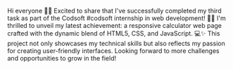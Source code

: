 Hi everyone
🚀🌐 Excited to share that I've successfully completed my third task as part of the Codsoft #codsoft internship in web development! 🎉💼 I'm thrilled to unveil my latest achievement: a responsive calculator web page crafted with the dynamic blend of HTML5, CSS, and JavaScript. 💻✨ This project not only showcases my technical skills but also reflects my passion for creating user-friendly interfaces. Looking forward to more challenges and opportunities to grow in the field!
